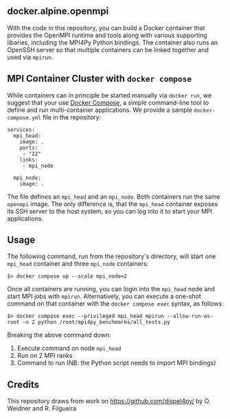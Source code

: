 ## docker.alpine.openmpi

With the code in this repository, you can build a Docker container that provides 
the OpenMPI runtime and tools along with various supporting libaries, 
including the MPI4Py Python bindings. The container also runs an OpenSSH server
so that multiple containers can be linked together and used via `mpirun`.


## MPI Container Cluster with `docker compose`

While containers can in principle be started manually via `docker run`, we suggest that your use 
[Docker Compose](https://docs.docker.com/compose/), a simple command-line tool 
to define and run multi-container applications. We provide a sample `docker-compose.yml` file in the repository:

```
services:
  mpi_head:
    image: .
    ports: 
     - "22"
    links: 
     - mpi_node

  mpi_node: 
    image: .

```

The file defines an `mpi_head` and an `mpi_node`. Both containers run the same `openmpi` image. 
The only difference is, that the `mpi_head` container exposes its SSH server to 
the host system, so you can log into it to start your MPI applications.


## Usage

The following command, run from the repository's directory, will start one `mpi_head` container and three `mpi_node` containers: 

```
$> docker compose up --scale mpi_node=2
```
Once all containers are running, you can login into the `mpi_head` node and start MPI jobs with `mpirun`. Alternatively, you can execute a one-shot command on that container with the `docker compose exec` syntax, as follows: 

    $> docker compose exec --privileged mpi_head mpirun --allow-run-as-root -n 2 python /root/mpi4py_benchmarks/all_tests.py

Breaking the above command down:

1. Execute command on node `mpi_head`
2. Run on 2 MPI ranks
3. Command to run (NB: the Python script needs to import MPI bindings)

## Credits

This repository draws from work on https://github.com/dispel4py/ by O. Weidner and R. Filgueira 
